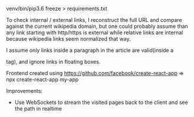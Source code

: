 
venv/bin/pip3.6 freeze > requirements.txt


To check internal / external links, I reconstruct the full URL and compare against
the current wikipedia domain, but one could probably assume than any link starting
with http/https is external while relative links are internal because wikipedia links
seem normalized that way.

I assume only links inside a paragraph in the article are valid(inside a <p> tag), and ignore links in floating boxes.

Frontend created using https://github.com/facebook/create-react-app => npx create-react-app my-app

Improvements:
* Use WebSockets to stream the visited pages back to the client and see the path in realtime